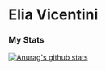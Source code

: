 # Elia Vicentini

### My Stats

[![Anurag's github stats](https://github-readme-stats.vercel.app/api?username=IlVIce26)](https://github.com/anuraghazra/github-readme-stats)
